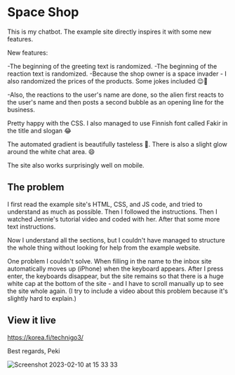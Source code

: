# Space Shop

This is my chatbot. The example site directly inspires it with some new features. 

New features:

-The beginning of the greeting text is randomized.
-The beginning of the reaction text is randomized.
-Because the shop owner is a space invader - I also randomized the prices of the products. Some jokes included 😉👾

-Also, the reactions to the user's name are done, so the alien first reacts to the user's name and then posts a second bubble as an opening line for the business.


Pretty happy with the CSS. I also managed to use Finnish font called Fakir in the title and slogan 😂

The automated gradient is beautifully tasteless 🥳. There is also a slight glow around the white chat area. 😄 

The site also works surprisingly well on mobile. 


## The problem


I first read the example site's HTML, CSS, and JS code, and tried to understand as much as possible. Then I followed the instructions. Then I watched Jennie's tutorial video and coded with her. After that some more text instructions.

Now I understand all the sections, but I couldn't have managed to structure the whole thing without looking for help from the example website.

One problem I couldn't solve. When filling in the name to the inbox site automatically moves up (iPhone) when the keyboard appears. After I press enter, the keyboards disappear, but the site remains so that there is a huge white cap at the bottom of the site - and I have to scroll manually up to see the site whole again. (I try to include a video about this problem because it's slightly hard to explain.)


## View it live

https://korea.fi/technigo3/

Best regards, Peki

![Screenshot 2023-02-10 at 15 33 33](https://user-images.githubusercontent.com/112956568/218112722-1acec4fa-39a0-450c-b3db-545add6551f1.jpg)
